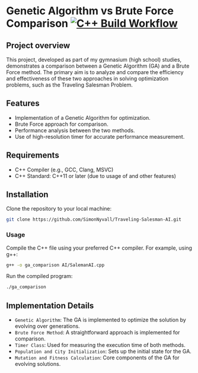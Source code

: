 # Genetic Algorithm vs Brute Force Comparison [![C++ Build Workflow](https://github.com/SimonNyvall/Traveling-Salesman-AI/actions/workflows/build.yml/badge.svg)](https://github.com/SimonNyvall/Traveling-Salesman-AI/actions/workflows/build.yml)

## Project overview
This project, developed as part of my gymnasium (high school) studies, demonstrates a comparison between a Genetic Algorithm (GA) and a Brute Force method. The primary aim is to analyze and compare the efficiency and effectiveness of these two approaches in solving optimization problems, such as the Traveling Salesman Problem.

## Features
* Implementation of a Genetic Algorithm for optimization.
* Brute Force approach for comparison.
* Performance analysis between the two methods.
* Use of high-resolution timer for accurate performance measurement.

## Requirements
* C++ Compiler (e.g., GCC, Clang, MSVC)
* C++ Standard: C++11 or later (due to usage of <chrono> and other features)

## Installation

Clone the repository to your local machine:

```bash
git clone https://github.com/SimonNyvall/Traveling-Salesman-AI.git
```

### Usage

Compile the C++ file using your preferred C++ compiler. For example, using g++:
```bash
g++ -o ga_comparison AI/SalemanAI.cpp
```

Run the compiled program:

```bash
./ga_comparison
```

## Implementation Details
* `Genetic Algorithm`: The GA is implemented to optimize the solution by evolving over generations.
* `Brute Force Method`: A straightforward approach is implemented for comparison.
* `Timer Class`: Used for measuring the execution time of both methods.
* `Population and City Initialization`: Sets up the initial state for the GA.
* `Mutation and Fitness Calculation`: Core components of the GA for evolving solutions.

